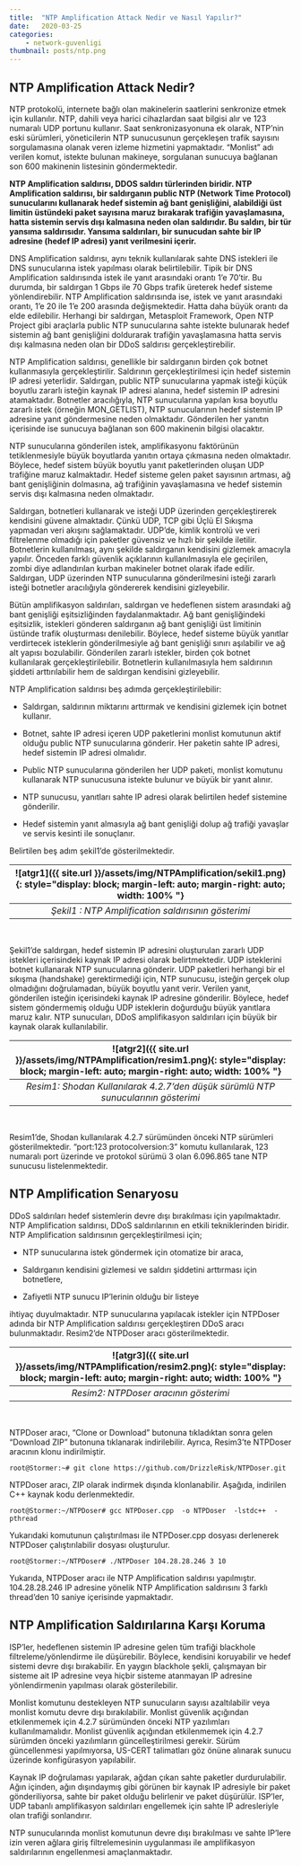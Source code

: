 ```yaml
---
title:  "NTP Amplification Attack Nedir ve Nasıl Yapılır?"
date:   2020-03-25 
categories: 
    - network-guvenligi
thumbnail: posts/ntp.png
---
```


## NTP Amplification Attack Nedir?

NTP protokolü, internete bağlı olan makinelerin saatlerini senkronize etmek için kullanılır. NTP, dahili veya harici cihazlardan saat bilgisi alır ve 123 numaralı UDP portunu kullanır. Saat senkronizasyonuna ek olarak, NTP’nin eski sürümleri, yöneticilerin NTP sunucusunun gerçekleşen trafik sayısını sorgulamasına olanak veren izleme hizmetini yapmaktadır. “Monlist” adı verilen komut, istekte bulunan makineye, sorgulanan sunucuya bağlanan son 600 makinenin listesinin göndermektedir.

**NTP Amplification saldırısı, DDOS saldırı türlerinden biridir. NTP Amplification saldırısı, bir saldırganın public NTP (Network Time Protocol) sunucularını kullanarak hedef sistemin ağ bant genişliğini, alabildiği üst limitin üstündeki paket sayısına maruz bırakarak trafiğin yavaşlamasına, hatta sistemin servis dışı kalmasına neden olan saldırıdır. Bu saldırı, bir tür yansıma saldırısıdır. Yansıma saldırıları, bir sunucudan sahte bir IP adresine (hedef IP adresi) yanıt verilmesini içerir.**

DNS Amplification saldırısı, aynı teknik kullanılarak sahte DNS istekleri ile DNS sunucularına istek yapılması olarak belirtilebilir. Tipik bir DNS Amplification saldırısında istek ile yanıt arasındaki orantı 1’e 70’tir. Bu durumda, bir saldırgan 1 Gbps ile 70 Gbps trafik üreterek hedef sisteme yönlendirebilir. NTP Amplification saldırısında ise, istek ve yanıt arasındaki orantı, 1’e 20 ile 1’e 200 arasında değişmektedir. Hatta daha büyük orantı da elde edilebilir. Herhangi bir saldırgan, Metasploit Framework, Open NTP Project gibi araçlarla public NTP sunucularına sahte istekte bulunarak hedef sistemin ağ bant genişliğini doldurarak trafiğin yavaşlamasına hatta servis dışı kalmasına neden olan bir DDoS saldırısı gerçekleştirebilir.

NTP Amplification saldırısı, genellikle bir saldırganın birden çok botnet kullanmasıyla gerçekleştirilir. Saldırının gerçekleştirilmesi için hedef sistemin IP adresi yeterlidir. Saldırgan, public NTP sunucularına yapmak isteği küçük boyutlu zararlı isteğin kaynak IP adresi alanına, hedef sistemin IP adresini atamaktadır. Botnetler aracılığıyla, NTP sunucularına yapılan kısa boyutlu zararlı istek (örneğin MON_GETLIST), NTP sunucularının hedef sistemin IP adresine yanıt göndermesine neden olmaktadır. Gönderilen her yanıtın içerisinde ise sunucuya bağlanan son 600 makinenin bilgisi olacaktır.

NTP sunucularına gönderilen istek, amplifikasyonu faktörünün tetiklenmesiyle büyük boyutlarda yanıtın ortaya çıkmasına neden olmaktadır. Böylece, hedef sistem büyük boyutlu yanıt paketlerinden oluşan UDP trafiğine maruz kalmaktadır. Hedef sisteme gelen paket sayısının artması, ağ bant genişliğinin dolmasına, ağ trafiğinin yavaşlamasına ve hedef sistemin servis dışı kalmasına neden olmaktadır.

Saldırgan, botnetleri kullanarak ve isteği UDP üzerinden gerçekleştirerek kendisini güvene almaktadır. Çünkü UDP, TCP gibi Üçlü El Sıkışma yapmadan veri akışını sağlamaktadır. UDP’de, kimlik kontrolü ve veri filtrelenme olmadığı için paketler güvensiz ve hızlı bir şekilde iletilir. Botnetlerin kullanılması, aynı şekilde saldırganın kendisini gizlemek amacıyla yapılır. Önceden farklı güvenlik açıklarının kullanılmasıyla ele geçirilen, zombi diye adlandırılan kurban makineler botnet olarak ifade edilir. Saldırgan, UDP üzerinden NTP sunucularına gönderilmesini isteği zararlı isteği botnetler aracılığıyla göndererek kendisini gizleyebilir.

Bütün amplifikasyon saldırıları, saldırgan ve hedeflenen sistem arasındaki ağ bant genişliği eşitsizliğinden faydalanmaktadır. Ağ bant genişliğindeki eşitsizlik, istekleri gönderen saldırganın ağ bant genişliği üst limitinin üstünde trafik oluşturması denilebilir. Böylece, hedef sisteme büyük yanıtlar verdirtecek isteklerin gönderilmesiyle ağ bant genişliği sınırı aşılabilir ve ağ alt yapısı bozulabilir. Gönderilen zararlı istekler, birden çok botnet kullanılarak gerçekleştirilebilir. Botnetlerin kullanılmasıyla hem saldırının şiddeti arttırılabilir hem de saldırgan kendisini gizleyebilir.

NTP Amplification saldırısı beş adımda gerçekleştirilebilir:

- Saldırgan, saldırının miktarını arttırmak ve kendisini gizlemek için botnet kullanır.

- Botnet, sahte IP adresi içeren UDP paketlerini monlist komutunun aktif olduğu public NTP sunucularına gönderir. Her paketin sahte IP adresi, hedef sistemin IP adresi olmalıdır.

- Public NTP sunucularına gönderilen her UDP paketi, monlist komutunu kullanarak NTP sunucusuna istekte bulunur ve büyük bir yanıt alınır.

- NTP sunucusu, yanıtları sahte IP adresi olarak belirtilen hedef sistemine gönderilir.

- Hedef sistemin yanıt almasıyla ağ bant genişliği dolup ağ trafiği yavaşlar ve servis kesinti ile sonuçlanır.

Belirtilen beş adım şekil1’de gösterilmektedir.

| ![atgr1]({{ site.url }}/assets/img/NTPAmplification/sekil1.png){: style="display: block; margin-left: auto; margin-right: auto; width: 100% "} |
|:--:|
| *Şekil1 : NTP Amplification saldırısının gösterimi* |

<br/>

Şekil1’de saldırgan, hedef sistemin IP adresini oluşturulan zararlı UDP istekleri içerisindeki kaynak IP adresi olarak belirtmektedir. UDP isteklerini botnet kullanarak NTP sunucularına gönderir. UDP paketleri herhangi bir el sıkışma (handshake) gerektirmediği için, NTP sunucusu, isteğin gerçek olup olmadığını doğrulamadan, büyük boyutlu yanıt verir. Verilen yanıt, gönderilen isteğin içerisindeki kaynak IP adresine gönderilir. Böylece, hedef sistem göndermemiş olduğu UDP isteklerin doğurduğu büyük yanıtlara maruz kalır. NTP sunucuları, DDoS amplifikasyon saldırıları için büyük bir kaynak olarak kullanılabilir.

| ![atgr2]({{ site.url }}/assets/img/NTPAmplification/resim1.png){: style="display: block; margin-left: auto; margin-right: auto; width: 100% "} |
|:--:|
| *Resim1: Shodan Kullanılarak 4.2.7’den düşük sürümlü NTP sunucularının gösterimi* |

<br/>

Resim1’de, Shodan kullanılarak 4.2.7 sürümünden önceki NTP sürümleri gösterilmektedir. “port:123 protocolversion:3” komutu kullanılarak, 123 numaralı port üzerinde ve protokol sürümü 3 olan 6.096.865 tane NTP sunucusu listelenmektedir.

## NTP Amplification Senaryosu

DDoS saldırıları hedef sistemlerin devre dışı bırakılması için yapılmaktadır. NTP Amplification saldırısı, DDoS saldırılarının en etkili tekniklerinden biridir. NTP Amplification saldırısının gerçekleştirilmesi için;

- NTP sunucularına istek göndermek için otomatize bir araca,

- Saldırganın kendisini gizlemesi ve saldırı şiddetini arttırması için botnetlere,

- Zafiyetli NTP sunucu IP’lerinin olduğu bir listeye

ihtiyaç duyulmaktadır. NTP sunucularına yapılacak istekler için NTPDoser adında bir NTP Amplification saldırısı gerçekleştiren DDoS aracı bulunmaktadır. Resim2’de NTPDoser aracı gösterilmektedir.

| ![atgr3]({{ site.url }}/assets/img/NTPAmplification/resim2.png){: style="display: block; margin-left: auto; margin-right: auto; width: 100% "} |
|:--:|
| *Resim2: NTPDoser aracının gösterimi* |

<br/>

NTPDoser aracı, “Clone or Download” butonuna tıkladıktan sonra gelen “Download ZIP” butonuna tıklanarak indirilebilir. Ayrıca, Resim3’te NTPDoser aracının klonu indirilmiştir.

```linux
root@Stormer:~# git clone https://github.com/DrizzleRisk/NTPDoser.git
```
NTPDoser aracı, ZIP olarak indirmek dışında klonlanabilir. Aşağıda, indirilen C++ kaynak kodu derlenmektedir.

```linux
root@Stormer:~/NTPDoser# gcc NTPDoser.cpp  -o NTPDoser  -lstdc++  -pthread
```
Yukarıdaki komutunun çalıştırılması ile NTPDoser.cpp dosyası derlenerek NTPDoser çalıştırılabilir dosyası oluşturulur.

```linux
root@Stormer:~/NTPDoser# ./NTPDoser 104.28.28.246 3 10
```
Yukarıda, NTPDoser aracı ile NTP Amplification saldırısı yapılmıştır. 104.28.28.246 IP adresine yönelik NTP Amplification saldırısını 3 farklı thread’den 10 saniye içerisinde yapmaktadır.

## NTP Amplification Saldırılarına Karşı Koruma

ISP’ler, hedeflenen sistemin IP adresine gelen tüm trafiği blackhole filtreleme/yönlendirme ile düşürebilir. Böylece, kendisini koruyabilir ve hedef sistemi devre dışı bırakabilir. En yaygın blackhole şekli, çalışmayan bir sisteme ait IP adresine veya hiçbir sisteme atanmayan IP adresine yönlendirmenin yapılması olarak gösterilebilir.  

Monlist komutunu destekleyen NTP sunucuların sayısı azaltılabilir veya monlist komutu devre dışı bırakılabilir. Monlist güvenlik açığından etkilenmemek için 4.2.7 sürümünden önceki NTP yazılımları kullanılmamalıdır. Monlist güvenlik açığından etkilenmemek için 4.2.7 sürümden önceki yazılımların güncelleştirilmesi gerekir. Sürüm güncellenmesi yapılmıyorsa, US-CERT talimatları göz önüne alınarak sunucu üzerinde konfigürasyon yapılabilir.

Kaynak IP doğrulaması yapılarak, ağdan çıkan sahte paketler durdurulabilir. Ağın içinden, ağın dışındaymış gibi görünen bir kaynak IP adresiyle bir paket gönderiliyorsa, sahte bir paket olduğu belirlenir ve paket düşürülür. ISP’ler, UDP tabanlı amplifikasyon saldırıları engellemek için sahte IP adresleriyle olan trafiği sonlandırır.

NTP sunucularında monlist komutunun devre dışı bırakılması ve sahte IP’lere izin veren ağlara giriş filtrelemesinin uygulanması ile amplifikasyon saldırılarının engellenmesi amaçlanmaktadır.




